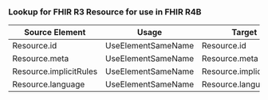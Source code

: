 ### Lookup for FHIR R3 Resource for use in FHIR R4B

| Source Element | Usage | Target |
| -------------- | ----- | ------ |
| Resource.id | UseElementSameName | Resource.id |
| Resource.meta | UseElementSameName | Resource.meta |
| Resource.implicitRules | UseElementSameName | Resource.implicitRules |
| Resource.language | UseElementSameName | Resource.language |
